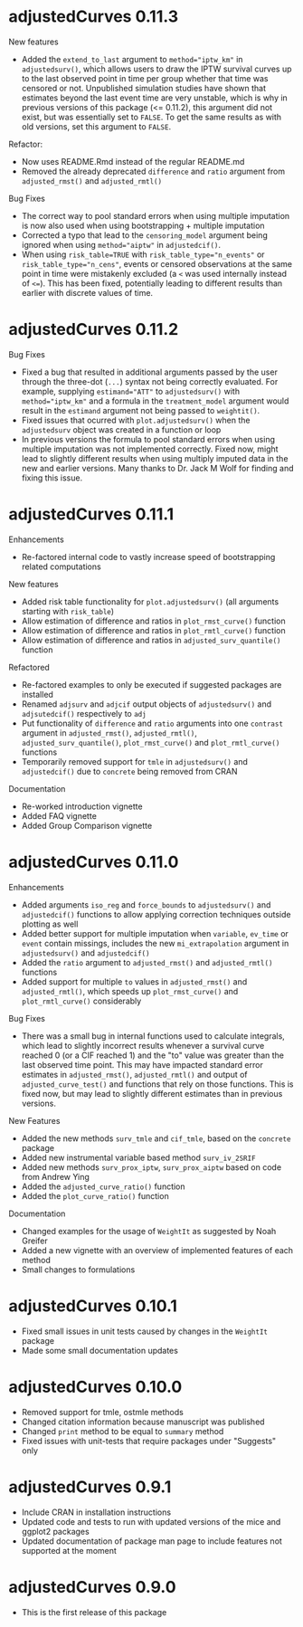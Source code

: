 
# adjustedCurves 0.11.3

New features

* Added the `extend_to_last` argument to `method="iptw_km"` in `adjustedsurv()`, which allows users to draw the IPTW survival curves up to the last observed point in time per group whether that time was censored or not. Unpublished simulation studies have shown that estimates beyond the last event time are very unstable, which is why in previous versions of this package (<= 0.11.2), this argument did not exist, but was essentially set to `FALSE`. To get the same results as with old versions, set this argument to `FALSE`.

Refactor:

* Now uses README.Rmd instead of the regular README.md
* Removed the already deprecated `difference` and `ratio` argument from `adjusted_rmst()` and `adjusted_rmtl()`

Bug Fixes

* The correct way to pool standard errors when using multiple imputation is now also used when using bootstrapping + multiple imputation
* Corrected a typo that lead to the `censoring_model` argument being ignored when using `method="aiptw"` in `adjustedcif()`.
* When using `risk_table=TRUE` with `risk_table_type="n_events"` or `risk_table_type="n_cens"`, events or censored observations at the same point in time were mistakenly excluded (a `<` was used internally instead of `<=`). This has been fixed, potentially leading to different results than earlier with discrete values of time.

# adjustedCurves 0.11.2

Bug Fixes

* Fixed a bug that resulted in additional arguments passed by the user through the three-dot (`...`) syntax not being correctly evaluated. For example, supplying `estimand="ATT"` to `adjustedsurv()` with `method="iptw_km"` and a formula in the `treatment_model` argument would result in the `estimand` argument not being passed to `weightit()`.
* Fixed issues that ocurred with `plot.adjustedsurv()` when the `adjustedsurv` object was created in a function or loop
* In previous versions the formula to pool standard errors when using multiple imputation was not implemented correctly. Fixed now, might lead to slightly different results when using multiply imputed data in the new and earlier versions. Many thanks to Dr. Jack M Wolf for finding and fixing this issue.

# adjustedCurves 0.11.1

Enhancements

* Re-factored internal code to vastly increase speed of bootstrapping related computations

New features

* Added risk table functionality for `plot.adjustedsurv()` (all arguments starting with `risk_table`)
* Allow estimation of difference and ratios in `plot_rmst_curve()` function
* Allow estimation of difference and ratios in `plot_rmtl_curve()` function
* Allow estimation of difference and ratios in `adjusted_surv_quantile()` function

Refactored

* Re-factored examples to only be executed if suggested packages are installed
* Renamed `adjsurv` and `adjcif` output objects of `adjustedsurv()` and `adjsutedcif()` respectively to `adj`
* Put functionality of `difference` and `ratio` arguments into one `contrast` argument in `adjusted_rmst()`, `adjusted_rmtl()`, `adjusted_surv_quantile()`, `plot_rmst_curve()` and `plot_rmtl_curve()` functions
* Temporarily removed support for `tmle` in `adjustedsurv()` and `adjustedcif()` due to `concrete` being removed from CRAN

Documentation

* Re-worked introduction vignette
* Added FAQ vignette
* Added Group Comparison vignette

# adjustedCurves 0.11.0

Enhancements

* Added arguments `iso_reg` and `force_bounds` to `adjustedsurv()` and `adjustedcif()` functions to allow applying correction techniques outside plotting as well
* Added better support for multiple imputation when `variable`, `ev_time` or `event` contain missings, includes the new `mi_extrapolation` argument in `adjustedsurv()` and `adjustedcif()`
* Added the `ratio` argument to `adjusted_rmst()` and `adjusted_rmtl()` functions
* Added support for multiple `to` values in `adjusted_rmst()` and `adjusted_rmtl()`, which speeds up `plot_rmst_curve()` and `plot_rmtl_curve()` considerably

Bug Fixes

* There was a small bug in internal functions used to calculate integrals, which lead to slightly incorrect results whenever a survival curve reached 0 (or a CIF reached 1) and the "to" value was greater than the last observed time point. This may have impacted standard error estimates in `adjusted_rmst()`, `adjusted_rmtl()` and output of `adjusted_curve_test()` and functions that rely on those functions. This is fixed now, but may lead to slightly different estimates than in previous versions.

New Features

* Added the new methods `surv_tmle` and `cif_tmle`, based on the `concrete` package
* Added new instrumental variable based method `surv_iv_2SRIF`
* Added new methods `surv_prox_iptw`, `surv_prox_aiptw` based on code from Andrew Ying
* Added the `adjusted_curve_ratio()` function
* Added the `plot_curve_ratio()` function

Documentation

* Changed examples for the usage of `WeightIt` as suggested by Noah Greifer
* Added a new vignette with an overview of implemented features of each method
* Small changes to formulations

# adjustedCurves 0.10.1

* Fixed small issues in unit tests caused by changes in the `WeightIt` package
* Made some small documentation updates

# adjustedCurves 0.10.0

* Removed support for tmle, ostmle methods
* Changed citation information because manuscript was published
* Changed `print` method to be equal to `summary` method
* Fixed issues with unit-tests that require packages under "Suggests" only

# adjustedCurves 0.9.1

* Include CRAN in installation instructions
* Updated code and tests to run with updated versions of the mice and ggplot2 packages
* Updated documentation of package man page to include features not supported at the moment

# adjustedCurves 0.9.0

* This is the first release of this package
